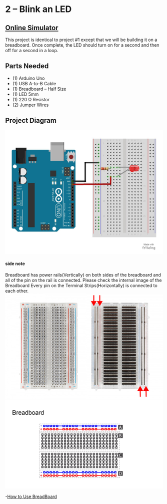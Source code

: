 # 2 – Blink an LED 

## [Online Simulator](https://www.tinkercad.com/things/7QBN9zjXkQV)

This project is identical to project #1 except that we will be building it on a breadboard.  Once complete, the LED should turn on for a second and then off for a second in a loop.
## Parts Needed
- (1) Arduino Uno
- (1) USB A-to-B Cable
- (1) Breadboard – Half Size
- (1) LED 5mm
- (1) 220 Ω Resistor
- (2) Jumper Wires

## Project Diagram
![image](../img/2-Blink-an-LED_LARGE.jpg)


#### side note
Breadboard has power rails(Vertically) on both sides of the breadboard and all of the pin on the rail is connected. Please check the internal image of the Breadboard
Every pin on the Terminal Strips(Horizontally) is connected to each other.
![image](../img/breadboard.jpg)
![image2](../img/breadboard_1.png)



-[How to Use BreadBoard](https://learn.sparkfun.com/tutorials/how-to-use-a-breadboard)
